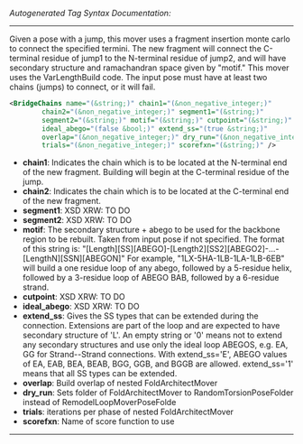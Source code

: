 <!-- THIS IS AN AUTOGENERATED FILE: Don't edit it directly, instead change the schema definition in the code itself. -->

_Autogenerated Tag Syntax Documentation:_

---
Given a pose with a jump, this mover uses a fragment insertion monte carlo to connect the specified termini. The new fragment will connect the C-terminal residue of jump1 to the N-terminal residue of jump2, and will have secondary structure and ramachandran space given by "motif." This mover uses the VarLengthBuild code. The input pose must have at least two chains (jumps) to connect, or it will fail.

```xml
<BridgeChains name="(&string;)" chain1="(&non_negative_integer;)"
        chain2="(&non_negative_integer;)" segment1="(&string;)"
        segment2="(&string;)" motif="(&string;)" cutpoint="(&string;)"
        ideal_abego="(false &bool;)" extend_ss="(true &string;)"
        overlap="(&non_negative_integer;)" dry_run="(&non_negative_integer;)"
        trials="(&non_negative_integer;)" scorefxn="(&string;)" />
```

-   **chain1**: Indicates the chain which is to be located at the N-terminal end of the new fragment. Building will begin at the C-terminal residue of the jump.
-   **chain2**: Indicates the chain which is to be located at the C-terminal end of the new fragment.
-   **segment1**: XSD XRW: TO DO
-   **segment2**: XSD XRW: TO DO
-   **motif**: The secondary structure + abego to be used for the backbone region to be rebuilt. Taken from input pose if not specified. The format of this string is: "[Length][SS][ABEGO]-[Length2][SS2][ABEGO2]-...-[LengthN][SSN][ABEGON]" For example, "1LX-5HA-1LB-1LA-1LB-6EB" will build a one residue loop of any abego, followed by a 5-residue helix, followed by a 3-residue loop of ABEGO BAB, followed by a 6-residue strand.
-   **cutpoint**: XSD XRW: TO DO
-   **ideal_abego**: XSD XRW: TO DO
-   **extend_ss**: Gives the SS types that can be extended during the connection. Extensions are part of the loop and are expected to have secondary structure of 'L'. An empty string or '0' means not to extend any secondary structures and use only the ideal loop ABEGOS, e.g. EA, GG for Strand--Strand connections. With extend_ss='E', ABEGO values of EA, EAB, BEA, BEAB, BGG, GGB, and BGGB are allowed. extend_ss='1' means that all SS types can be extended.
-   **overlap**: Build overlap of nested FoldArchitectMover
-   **dry_run**: Sets folder of FoldArchitectMover to RandomTorsionPoseFolder instead of RemodelLoopMoverPoseFolde
-   **trials**: iterations per phase of nested FoldArchitectMover
-   **scorefxn**: Name of score function to use

---
